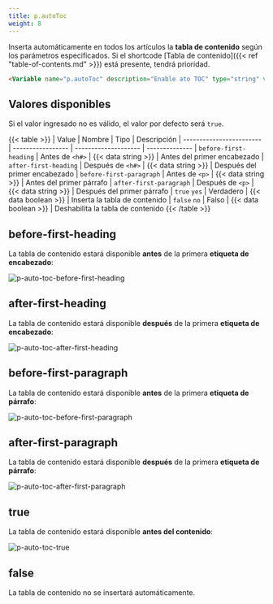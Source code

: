 ```yaml
---
title: p.autoToc
weight: 8
---
```


Inserta automáticamente en todos los artículos la **tabla de contenido** según los parámetros especificados. Si el shortcode [Tabla de contenido]({{< ref "table-of-contents.md" >}}) está presente, tendrá prioridad.

```html
<Variable name="p.autoToc" description="Enable ato TOC" type="string" value="false"/>
```


## Valores disponibles

Si el valor ingresado no es válido, el valor por defecto será `true`.

{{< table >}}
| Value                    | Nombre            | Tipo                 | Descripción
| ------------------------ | ----------------- | -------------------- | --------------
| `before-first-heading`   | Antes de `<h#>`   | {{< data string >}}  | Antes del primer encabezado
| `after-first-heading`    | Después de `<h#>` | {{< data string >}}  | Después del primer encabezado
| `before-first-paragraph` | Antes de `<p>`    | {{< data string >}}  | Antes del primer párrafo
| `after-first-paragraph`  | Después de `<p>`  | {{< data string >}}  | Después del primer párrafo
| `true` `yes`             | Verdadero         | {{< data boolean >}} | Inserta la tabla de contenido
| `false` `no`             | Falso             | {{< data boolean >}} | Deshabilita la tabla de contenido
{{< /table >}}


## before-first-heading

La tabla de contenido estará disponible **antes** de la primera **etiqueta de encabezado**:

![p-auto-toc-before-first-heading](/images/variables/post/p-auto-toc-before-first-heading.png)


## after-first-heading

La tabla de contenido estará disponible **después** de la primera **etiqueta de encabezado**:

![p-auto-toc-after-first-heading](/images/variables/post/p-auto-toc-after-first-heading.png)


## before-first-paragraph

La tabla de contenido estará disponible **antes** de la primera **etiqueta de párrafo**:

![p-auto-toc-before-first-paragraph](/images/variables/post/p-auto-toc-before-first-paragraph.png)


## after-first-paragraph

La tabla de contenido estará disponible **después** de la primera **etiqueta de párrafo**:

![p-auto-toc-after-first-paragraph](/images/variables/post/p-auto-toc-after-first-paragraph.png)


## true

La tabla de contenido estará disponible **antes del contenido**:

![p-auto-toc-true](/images/variables/post/p-auto-toc-true.png)


## false

La tabla de contenido no se insertará automáticamente.